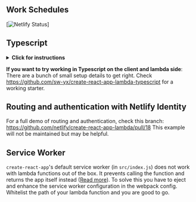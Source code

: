 ## Work Schedules

[![Netlify Status](https://api.netlify.com/api/v1/badges/2820b7ba-5609-4eaa-b217-d2e1658c91fd/deploy-status)]



## Typescript

<details>
  <summary>
    <b id="typescript">Click for instructions</b>
  </summary>

You can use Typescript in both your frontend React code (with `react-scripts` v2.1+) and your serverless functions (with `netlify-lambda` v1.1+). Follow these instructions:

1. `yarn add -D typescript @types/node @types/react @types/react-dom @babel/preset-typescript @types/aws-lambda`
2. convert `src/lambda/hello.js` to `src/lambda/hello.ts`
3. use types in your event handler:

```ts
import { Handler, Context, Callback, APIGatewayEvent } from 'aws-lambda'

interface HelloResponse {
  statusCode: number
  body: string
}

const handler: Handler = (event: APIGatewayEvent, context: Context, callback: Callback) => {
  const params = event.queryStringParameters
  const response: HelloResponse = {
    statusCode: 200,
    body: JSON.stringify({
      msg: `Hello world ${Math.floor(Math.random() * 10)}`,
      params,
    }),
  }

  callback(undefined, response)
}

export { handler }
```

rerun and see it work!

You are free to set up your `tsconfig.json` and `tslint` as you see fit.

</details>

**If you want to try working in Typescript on the client and lambda side**: There are a bunch of small setup details to get right. Check https://github.com/sw-yx/create-react-app-lambda-typescript for a working starter.

## Routing and authentication with Netlify Identity

For a full demo of routing and authentication, check this branch: https://github.com/netlify/create-react-app-lambda/pull/18 This example will not be maintained but may be helpful.

## Service Worker

`create-react-app`'s default service worker (in `src/index.js`) does not work with lambda functions out of the box. It prevents calling the function and returns the app itself instead ([Read more](https://github.com/facebook/create-react-app/issues/2237#issuecomment-302693219)). To solve this you have to eject and enhance the service worker configuration in the webpack config. Whitelist the path of your lambda function and you are good to go.
